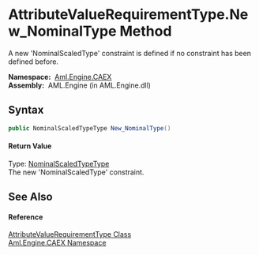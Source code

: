 AttributeValueRequirementType.New_NominalType Method
====================================================
A new 'NominalScaledType' constraint is defined if no constraint has been defined before.

  **Namespace:**  [Aml.Engine.CAEX][1]  
  **Assembly:**  AML.Engine (in AML.Engine.dll)

Syntax
------

```csharp
public NominalScaledTypeType New_NominalType()
```

#### Return Value
Type: [NominalScaledTypeType][2]  
The new 'NominalScaledType' constraint.

See Also
--------

#### Reference
[AttributeValueRequirementType Class][3]  
[Aml.Engine.CAEX Namespace][1]  

[1]: ../README.md
[2]: ../NominalScaledTypeType/README.md
[3]: README.md
[4]: https://www.automationml.org
[5]: ../../icons/logoShade.png